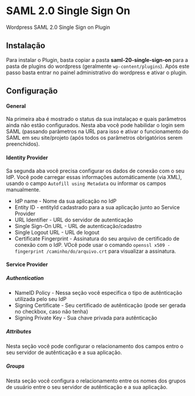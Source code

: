# SAML 2.0 Single Sign On
Wordpress SAML 2.0 Single Sign on Plugin


Instalação
-----------

Para instalar o Plugin, basta copiar a pasta **saml-20-single-sign-on** para a pasta de plugins do wordpress (geralmente `wp-content/plugins`). Após este passo basta entrar no painel administrativo do wordpress e ativar o plugin.

Configuração
------------
#### General
Na primeira aba é mostrado o status da sua instalaçao e quais parâmetros ainda não estão configurados. Nesta aba você pode habilidar o login sem SAML (passando parâmetros na URL para isso e ativar o funcionamento do SAML em seu site/projeto (após todos os parâmetros obrigatórios serem preenchidos).

#### Identity Provider
Sa segunda aba você precisa configurar os dados de conexão com o seu IdP. Você pode carregar essas informações automáticamente (via XML), usando o campo `Autofill using Metadata` ou informar os campos manualmente.

- IdP name - Nome da sua aplicação no IdP
- Entity ID - entityId cadastrado para a sua aplicação junto ao Service Provider
- URL Identifier - URL do servidor de autenticação
- Single Sign-On URL - URL de autenticação/cadastro
- Single Logout URL - URL de logout
- Certificate Fingerprint - Assinatura do seu arquivo de certificado de conexão com o IdP. VOcê pode usar o comando  `openssl x509 -fingerprint /caminho/do/arquivo.crt` para visualizar a assinatura.

#### Service Provider
##### Authentication
- NameID Policy - Nessa seção você especifica o tipo de autênticação utilizada pelo seu IdP
- Signing Certificate - Seu certificado de autênticação (pode ser gerada no checkbox, caso não tenha)
- Signing Private Key - Sua chave privada para autênticação

##### Attributes
Nesta seção você pode configurar o relacionamento dos campos entro o seu servidor de autênticação e a sua aplicação.

##### Groups
Nesta seção você configura o relacionamento entre os nomes dos grupos de usuário entre o seu servidor de autênticação e a sua aplicação.
